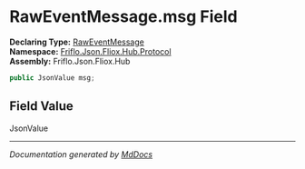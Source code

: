 ﻿<!--  
  <auto-generated>   
    The contents of this file were generated by a tool.  
    Changes to this file may be list if the file is regenerated  
  </auto-generated>   
-->

# RawEventMessage.msg Field

**Declaring Type:** [RawEventMessage](../index.md)  
**Namespace:** [Friflo.Json.Fliox.Hub.Protocol](../../index.md)  
**Assembly:** Friflo.Json.Fliox.Hub

```csharp
public JsonValue msg;
```

## Field Value

JsonValue

___

*Documentation generated by [MdDocs](https://github.com/ap0llo/mddocs)*

